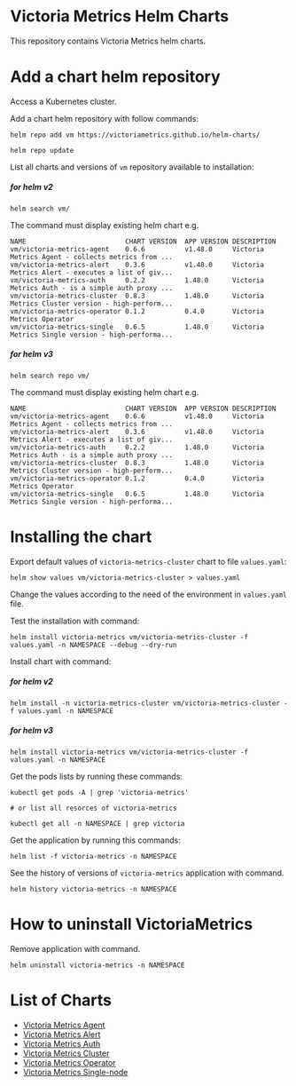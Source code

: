 # Victoria Metrics Helm Charts

This repository contains Victoria Metrics helm charts.

# Add a chart helm repository

Access a Kubernetes cluster.

Add a chart helm repository with follow commands:

```console
helm repo add vm https://victoriametrics.github.io/helm-charts/

helm repo update
```

List all charts and versions of ``vm`` repository available to installation:

##### for helm v2

 ```console
helm search vm/
```

The command must display existing helm chart e.g.

```console
NAME                         CHART VERSION  APP VERSION DESCRIPTION
vm/victoria-metrics-agent    0.6.6          v1.48.0     Victoria Metrics Agent - collects metrics from ...
vm/victoria-metrics-alert    0.3.6          v1.48.0     Victoria Metrics Alert - executes a list of giv...
vm/victoria-metrics-auth     0.2.2          1.48.0      Victoria Metrics Auth - is a simple auth proxy ...
vm/victoria-metrics-cluster  0.8.3          1.48.0      Victoria Metrics Cluster version - high-perform...
vm/victoria-metrics-operator 0.1.2          0.4.0       Victoria Metrics Operator
vm/victoria-metrics-single   0.6.5          1.48.0      Victoria Metrics Single version - high-performa...
```

##### for helm v3

```console
helm search repo vm/
```

The command must display existing helm chart e.g.

```console
NAME                         CHART VERSION  APP VERSION DESCRIPTION
vm/victoria-metrics-agent    0.6.6          v1.48.0     Victoria Metrics Agent - collects metrics from ...
vm/victoria-metrics-alert    0.3.6          v1.48.0     Victoria Metrics Alert - executes a list of giv...
vm/victoria-metrics-auth     0.2.2          1.48.0      Victoria Metrics Auth - is a simple auth proxy ...
vm/victoria-metrics-cluster  0.8.3          1.48.0      Victoria Metrics Cluster version - high-perform...
vm/victoria-metrics-operator 0.1.2          0.4.0       Victoria Metrics Operator
vm/victoria-metrics-single   0.6.5          1.48.0      Victoria Metrics Single version - high-performa...
```

# Installing the chart

Export default values of ``victoria-metrics-cluster`` chart to file ``values.yaml``:

```console
helm show values vm/victoria-metrics-cluster > values.yaml
```

Change the values according to the need of the environment in ``values.yaml`` file.

Test the installation with command:

```console
helm install victoria-metrics vm/victoria-metrics-cluster -f values.yaml -n NAMESPACE --debug --dry-run
```

Install chart with command:

##### for helm v2

```console
helm install -n victoria-metrics-cluster vm/victoria-metrics-cluster -f values.yaml -n NAMESPACE
```

##### for helm v3

```console
helm install victoria-metrics vm/victoria-metrics-cluster -f values.yaml -n NAMESPACE
```

Get the pods lists by running these commands:

```console
kubectl get pods -A | grep 'victoria-metrics'

# or list all resorces of victoria-metrics

kubectl get all -n NAMESPACE | grep victoria
```

Get the application by running this commands:

```console
helm list -f victoria-metrics -n NAMESPACE
```

See the history of versions of ``victoria-metrics`` application with command.

```console
helm history victoria-metrics -n NAMESPACE
```

# How to uninstall VictoriaMetrics

Remove application with command.

```console
helm uninstall victoria-metrics -n NAMESPACE
```

# List of Charts

- [Victoria Metrics Agent](https://github.com/VictoriaMetrics/helm-charts/blob/master/charts/victoria-metrics-agent)
- [Victoria Metrics Alert](https://github.com/VictoriaMetrics/helm-charts/blob/master/charts/victoria-metrics-alert)
- [Victoria Metrics Auth](https://github.com/VictoriaMetrics/helm-charts/blob/master/charts/victoria-metrics-auth/README.md)
- [Victoria Metrics Cluster](https://github.com/VictoriaMetrics/helm-charts/blob/master/charts/victoria-metrics-cluster/README.md)
- [Victoria Metrics Operator](https://github.com/VictoriaMetrics/helm-charts/blob/master/charts/victoria-metrics-operator/README.md)
- [Victoria Metrics Single-node](https://github.com/VictoriaMetrics/helm-charts/blob/master/charts/victoria-metrics-single/README.md)
